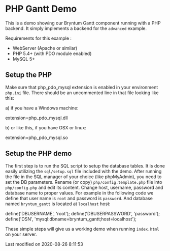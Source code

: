 # PHP Gantt Demo

This is a demo showing our Bryntum Gantt component running with a PHP backend. It simply implements a backend for the `advanced` example.

Requirements for this example :
- WebServer (Apache or similar)
- PHP 5.4+ (with PDO module enabled)
- MySQL 5+

## Setup the PHP

Make sure that php_pdo_mysql extension is enabled in your environment `php.ini` file.
There should be an uncommented line in that file looking like this:

a) if you have a Windows machine:

extension=php_pdo_mysql.dll

b) or like this, if you have OSX or linux:

extension=php_pdo_mysql.so

## Setup the PHP demo

The first step is to run the SQL script to setup the database tables. It is done easily utilizing the `sql/setup.sql` file included with the demo. After running
the file in the SQL manager of your choice (like phpMyAdmin), you need to set the DB parameters. Rename (or copy) `php/config.template.php` file into `php/config.php` and edit its content.
Change host, username, password and database name to proper values. For example in the following code we define that user name is `root` and password is `password`. And database named `bryntum_gantt` is located at `localhost` host:

define('DBUSERNAME', 'root');
define('DBUSERPASSWORD', 'password');
define('DSN', 'mysql:dbname=bryntum_gantt;host=localhost');

These simple steps will give us a working demo when running `index.html` on your server.


<p class="last-modified">Last modified on 2020-08-26 8:11:53</p>